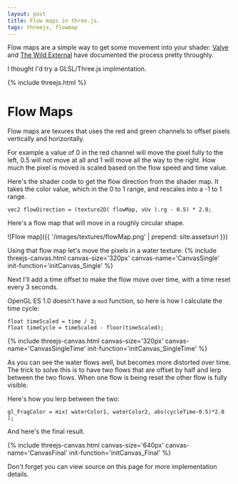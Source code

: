 ```yaml
---
layout: post
title: Flow maps in three.js.
tags: threejs, flowmap
---
```




Flow maps are a simple way to get some movement into your shader. [Valve](http://www.valvesoftware.com/publications/2010/siggraph2010_vlachos_waterflow.pdf)
and [The Wild External](http://www.thewildeternal.com/2014/09/02/devlog-flowing-water/) have documented the process pretty throughly.

I thought I'd try a GLSL/Three.js implmentation.


{% include threejs.html %}


<script type="x-shader/x-fragment" id="flowMapFragmentShaderSingle">
    uniform sampler2D texture;
    uniform sampler2D flowMap;
    
    varying vec2 vUv;
    varying vec3 vColor;
    
    void main()
    {
        vec2 flowDirection = (texture2D( flowMap, vUv ).rg - 0.5) * 2.0;
        vec2 uv = vUv + flowDirection;
        gl_FragColor = texture2D( texture, uv );
    }
</script>

<script type="x-shader/x-fragment" id="flowMapFragmentShaderSingleTime">
    uniform float time;
    uniform sampler2D texture;
    uniform sampler2D flowMap;
    
    varying vec2 vUv;
    varying vec3 vColor;
    
    #define CYCLE_TIME 3.0
    
    void main()
    {
        float timeScaled = time / CYCLE_TIME;
        float timeCycle = timeScaled - floor(timeScaled);
    
        vec2 flowDirection = (texture2D( flowMap, vUv ).rg - 0.5) * 2.0;
        
        vec2 uv = vUv + flowDirection * timeCycle;
        gl_FragColor = texture2D( texture, uv );
    }
</script>


<script type="x-shader/x-fragment" id="flowMapFragmentShaderFinal">
    uniform float time;
    uniform sampler2D texture;
    uniform sampler2D flowMap;
    uniform float flowSpeed; // How fast it flows
    uniform float cycleTime; // How long one complete lerp between flows takes
    
    varying vec2 vUv;
    
    void main()
    {
        // Look up the flow direction from the flow map.
        vec2 flowDirection = (texture2D( flowMap, vUv ).rg - 0.5) * 2.0;
        
        // Use two cycles, offset by a half so we can blend between them
        float t1 = time / cycleTime;
        float t2 = t1 + 0.5;
        float cycleTime1 = t1 - floor(t1);
        float cycleTime2 = t2 - floor(t2);
        vec2 flowDirection1 = flowDirection * cycleTime1 * flowSpeed;
        vec2 flowDirection2 = flowDirection * cycleTime2 * flowSpeed;
        vec2 uv1 = vUv + flowDirection1;
        vec2 uv2 = vUv + flowDirection2;
        vec4 color1 = texture2D( texture, uv1 );
        vec4 color2 = texture2D( texture, uv2 );
        
        // Ping pong between the two flows, showing the least distorted and allowing uv resets on both.
        gl_FragColor = mix( color1, color2, abs(cycleTime1-0.5)*2.0 );
    }
</script>

<script>

// Load the textures
var waterTexture = new THREE.TextureLoader().load('{{ site.assetsurl }}/images/textures/water.jpg');
var flowMap = new THREE.TextureLoader().load('{{ site.assetsurl }}/images/textures/flowMap.png');


function initCanvas( threeContext, shaderName )
{
    var size = threeContext.size;
    var halfSize = size/2;

    // Setup camera
    threeContext.camera = new THREE.OrthographicCamera( -halfSize, halfSize, halfSize, -halfSize, -1, 1000 );
    threeContext.camera.position.z = 1;
    
    // Add the full screen quad
    var planeGeo = new THREE.PlaneGeometry( size, size, 4 );
        
    // Setup uniforms for the shader
    threeContext.uniforms = {
        time: { type: "f", value: 1.0 },
        texture: { type: "t", value: waterTexture },
        flowMap: { type: "t", value: flowMap },
        flowSpeed: { type: "f", value: 0.5 },
        cycleTime: { type: "f", value: 20 },
    };
    threeContext.uniforms.texture.value.wrapS = threeContext.uniforms.texture.value.wrapT = THREE.RepeatWrapping;
    threeContext.uniforms.flowMap.value.wrapS = threeContext.uniforms.flowMap.value.wrapT = THREE.RepeatWrapping;
    
    // Create the material
    var vShader = document.getElementById( 'defaultVertexShader' );
    var fShader = document.getElementById( shaderName );
    var shaderMaterial = new THREE.ShaderMaterial({
        uniforms: threeContext.uniforms,
        vertexShader: vShader.text,
        fragmentShader: fShader.text,
    }); 
    
    threeContext.plane = new THREE.Mesh( planeGeo, shaderMaterial );
    threeContext.plane.position.z = -10;
    
    threeContext.scene = new THREE.Scene();
    threeContext.scene.add( threeContext.plane );
}

function initCanvas_Single( threeContext )
{
    initCanvas( threeContext, 'flowMapFragmentShaderSingle' );
}

function initCanvas_SingleTime( threeContext )
{
    initCanvas( threeContext, 'flowMapFragmentShaderSingleTime' );
}

function initCanvas_Final( threeContext )
{
    initCanvas( threeContext, 'flowMapFragmentShaderFinal' );
}


</script>


# Flow Maps

Flow maps are texures that uses the red and green channels to offset pixels vertically and horizontally. 

For example a value of 0 in the red channel will move the pixel fully to the left, 0.5 will not move at all and 1 will move all the way to the right. How much the pixel is moved is scaled based on the 
flow speed and time value.

Here's the shader code to get the flow direction from the shader map. It takes the color value, which in the 0 to 1 range, and rescales into a -1 to 1 range.

```vec2 flowDirection = (texture2D( flowMap, vUv ).rg - 0.5) * 2.0;```

Here's a flow map that will move in a roughly circular shape. 

![Flow map]({{ '/images/textures/flowMap.png' | prepend: site.assetsurl }})

Using that flow map let's move the pixels in a water texture:
{% include threejs-canvas.html canvas-size='320px' canvas-name='CanvasSingle' init-function='initCanvas_Single' %}
 

Next I'll add a time offset to make the flow move over time, with a time reset every 3 seconds.

OpenGL ES 1.0 doesn't have a ```mod``` function, so here is how I calculate the time cycle:

```
float timeScaled = time / 3;
float timeCycle = timeScaled - floor(timeScaled);
```

{% include threejs-canvas.html canvas-size='320px' canvas-name='CanvasSingleTime' init-function='initCanvas_SingleTime' %}

As you can see the water flows well, but becomes more distorted over time. The trick to solve this is to have two flows that are offset by half and lerp between the two flows. When one flow is being reset the other flow is fully visible.

Here's how you lerp between the two:

```gl_FragColor = mix( waterColor1, waterColor2, abs(cycleTime-0.5)*2.0 );```


And here's the final result.

{% include threejs-canvas.html canvas-size='640px' canvas-name='CanvasFinal' init-function='initCanvas_Final' %}


Don't forget you can view source on this page for more implementation details.

